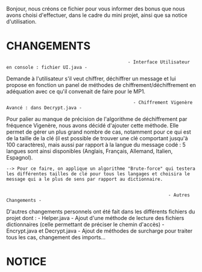 
Bonjour, nous créons ce fichier pour vous informer des bonus que nous avons choisi d'effectuer, dans le cadre du mini projet, ainsi que sa notice d'utilisation.

#                                                                      CHANGEMENTS

                                                 - Interface Utilisateur en console : fichier UI.java -

Demande à l'utilisateur s'il veut chiffrer, déchiffrer un message et lui propose en fonction un panel de méthodes de chiffrement/déchiffrement en adéquation avec ce qu'il convenait de faire pour le MP1.


                                                   - Chiffrement Vigenère Avancé : dans Decrypt.java -

Pour palier au manque de précision de l'algorithme de déchiffrement par fréquence Vigenère, nous avons décidé d'ajouter cette méthode. Elle permet de gérer un plus grand nombre de cas, notamment pour ce
qui est de la taille de la clé (il est possible de trouver une clé comportant jusqu'à 100 caractères), mais aussi par rapport à la langue du message codé : 5 langues sont ainsi disponibles (Anglais, Français,
Allemand, Italien, Espagnol).

    --> Pour ce faire, on applique un algorithme "Brute-force" qui testera les différentes tailles de clé pour tous les langages et choisira le message qui a le plus de sens par rapport au dictionnaire.


                                                                - Autres Changements -
D'autres changements personnels ont été fait dans les différents fichiers du projet dont :
    - Helper.java - Ajout d'une méthode de lecture des fichiers dictionnaires (celle permettant de préciser le chemin d'accès)
    - Encrypt.java et Decrypt.java - Ajout de méthodes de surcharge pour traiter tous les cas, changement des imports...

#                                                                       NOTICE
